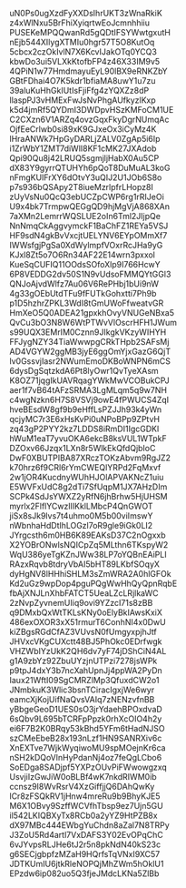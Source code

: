 uN0Ps0ugXzdFyXXDsIhrUKT3zWnaRkiK
z4xWlNxu5BrFhiXyiqrtwEoJcmnhhiiu
PUSEKeMPQQwanRd5gQDtIFSYWwtgxutH
nEjb544XIlygXTMIu0hgr57T5O8KutOq
5cbcx2czOkIvlN7X6KcvIJakOTq0YCQ3
kbwDo3ui5VLXkKtofbFP4z46X33IM9v5
4QPiN1w77HmdmayuEyL90lBX9eRNKZbY
GBtFDhai4O7K5kdr1bfiaMA8uwY1u7zu
39aluKuHhGkIUtIsFjiFfg4zYQXZz8dP
llaspPJ3vHMExFwJsNvPhgAUfkyzlKxp
k5d4jmRf5QYDmI3DWDpvHSzKMFoCM1UE
C2CXzn6V1ARZq4ovzGqxFkyDgrNUmqAc
OjfEeCrlwb0si89xK9GJxeOx3iCyMz4K
lHraANWk7HpGyDARLjZALV0ZgAp5i6Ip
i1ZrWbY1ZMT7diWlI8KF1cMK27JXAdob
Qpi90Qu8j42LRUQ5sgmjljHabX0Au5CP
dX83Y9gyrrQTUHYh6pQoT8DuMuAL3koG
nFmgKUIFrXY6dOtvY3uQIJ2U1JOb6S8o
p7s936bQSApy2T8iueMzrlpfrLHopz8I
zUyVsNu0QcQ3ebUCZpCWP6rg1rRIJeOi
U9x4bk7TrmpwQEGgQD9hjMgVjA868XAn
7aXMn2LemrrWQSLUE2oIn6Tml2JIjpQe
NnNmqCkAggvymckF1BaChFZ1REYa5VSJ
HF9sdN4gkBvVxcjtUELYNV6EYpOMmXf7
IWWsfgjPgSa0XdWylmpfVOxrRcJHa9yG
KJxl8Zt5o7O6Rn34AF22E14wrn3pxxol
KueSqCUFIQ11OOdsSOfoXlp9I766HcwY
6P8VEDDG2dv50S1N9vUdsoFMMQYtGGl3
QNJoAjvdWlfz7Au06V6RePHbj1bUi9nW
4g33gOEbUtdTFu9fFUTkGohxtti7Ph9b
p1D5hzhrZPKL3WdI8tGmUWoFfweatvGR
HmXeO5Q0ADEA21gpxkhOvyVNUGeNBxa5
QvCu3bO3N8W6WtPTWvVlOscrHFH1JWum
s99UQX3EMrIM0Cznn9JIkgkVKzyWIHYH
FFJygNZY34TiaWwwpgCRkTHpb2SAFsMj
AD4VGYW2ggMB3jyE6ggOmYjxGazG6QjT
lv0GssvjIasr2NWumEmoDKBoWNPN6mCS
6dysDgSqtzkdA6Pt8lyOwr1QvTyeXAsm
K8OZ71jqgIkUAVRqagYWkMwVCOBukCPJ
aer1f7vB64tAFzSRMA3LgMLqm5q9w7NH
c4wgNzkn6H7S8VSVj9owE4fPWUCS4ZqI
hveBEsdW8gf9b9eHffLsPZJJh93k4yWn
qcjyMC7r3E6xHsKvPi0uNPoBPp9ZPtvH
zq43gP2PYY2kz7LDDS8iRmDI1IgcGDKl
hWuM1eaT7yvuOKA6ekcB8ksVUL1WTpkF
DZOxv66Jzqx1LXn8r5WlkEkQfdQjbIoC
DwF0XBUTPIBA87XRczTOKzAbvm9RgJZ2
k70hrz6f9CRl6rYmCWEQlYRPd2FqMxvf
2w1jOR4KucdnyWUhHJOlAPVAKNcZ1uiu
E5WVFxUdC8g2dTi7SfUqpM1JX7AHzDIm
SCPk4SdJsYWXZ2yRfN6jhBrhw5HjUHSM
myrlx2FlflYCwzlIIKklLMbcP4QnGWOT
jiSx8sJk9lvs7t4uhmo0M5b00viImswY
nWbnhaHdDtlhLOGzl7oR9gle9iGk0LI2
JYrgcsth6m0HB6K89EAKsD37C2nOgxxb
X2YOBrONwlsNQICpZq5MLthn6TKspyW2
WqU386yeTgKZnJWw38LP7oYQBnEAiPLI
RAzxRqvb8tdryVbAI5bHT89LKbfSOqyX
dyHgNV8lHHhiSHLM3sZmWRA2A0hlGFOk
Kd2uGz9wpDop4pguPQgWwHhQyQpnRqbE
fbAjXNJLnXhbFATCT5UeaLZcLRjlkaWC
2zNvpZyvnemUIiq9ovi9YZzcI71s8zBB
q9DMxbQxWtTKLsKNy0oElyBkIAwsKxiX
486exOXOR3xX51rmurT6ConhNI4x0DwU
kiZBgsRGdCfAZ3VUvsN0fUmgyxpjhJtf
JHVxcVKgCUXctt48BJ5PhOkc0EDrfwgk
VHZWbIYzUkK2QH6dv7yF74jDShCiN4AL
g1A9zbYz92ZbuUYzjnUTPzi7278jsWPk
p9tpJ4dxY3b7ncXahUpnJj4ppWA2PyDn
Iaux21WftI09SgCMRZlMp3QfuxdCW2o1
JNmbkuK3Wlic3bsnTCiracIgxjWe6wyr
eamcXjKojUifNaQvsVAIq7zNENzvfnBB
yBbgeGeoD1UES0sO3jrYdaehBPOxdvaD
6sQbv9L695bTCRFpPpzk0rhXcOIO4h2y
ei6F7B2K0BRqy53kBhd5YFm6tHadNJSO
szCMeEbeB28x193nLzf1HN9SANRXiv6c
XnEXTve7WjkWyqiwoMU9spMOejnKr6ca
nSH2kDQoVlnHyPdanNj4oz7feQgLCbo6
SoEDga8SADjpf5YXPzOUvPiFWwowgzxq
UsvjiIzGwJiW0oBLBf4wK7nkdRIWM0ib
ccnsz9I8WvRsrV4XzGiffjjQ6DAhQwKy
lCr8zFSQkRV1jHnw4mreRu9b9BhyKJE5
M6X1OBvy9SzffWCVfhTbsp9ez7Ujn5GU
il542LKIQBXyTx8RCb0a2yYZ9HtPZB8x
dX97MBc444EWbgYuChdn8aZal7N8TRPy
J3ZoU5Rd4artl7VxDAFS3Y02EvOPqChC
6vJYvpsRLJHe6tJ2r5n8pkNdN40kS23c
g6SECjgbpfzMZaH9HQrfsTqVNxI9XC57
JDTKUmIU6jtkRleNOPQjMhZWm5hOklU1
EPzdw6ip082uo5Q3fjeJMdcLKNa5ZlBb
